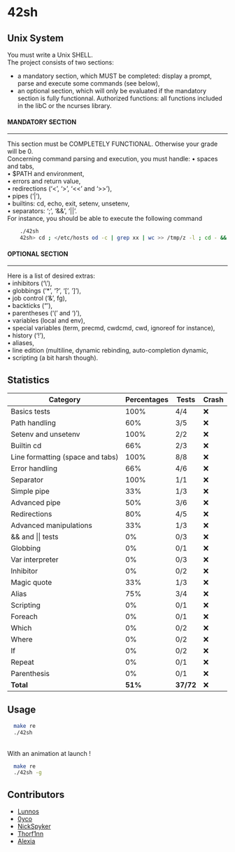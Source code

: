 # 42sh

## Unix System

You must write a Unix SHELL.<br/>
The project consists of two sections:
- a mandatory section, which MUST be completed: display a prompt, parse and execute some commands (see below),
- an optional section, which will only be evaluated if the mandatory section is fully functionnal.
Authorized functions: all functions included in the libC or the ncurses library.

#### MANDATORY SECTION 
------------------

This section must be COMPLETELY FUNCTIONAL. Otherwise your grade will be 0.<br/>
Concerning command parsing and execution, you must handle:
    • spaces and tabs,<br/>
    • $PATH and environment,<br/>
    • errors and return value,<br/>
    • redirections (‘<’, ‘>’, ‘<<’ and ‘>>’),<br/>
    • pipes (‘|’),<br/>
    • builtins: cd, echo, exit, setenv, unsetenv,<br/>
    • separators: ‘;’, ‘&&’, ‘||’.<br/>
    For instance, you should be able to execute the following command

```bash
    ./42sh
    42sh> cd ; </etc/hosts od -c | grep xx | wc >> /tmp/z -l ; cd - && echo “OK”
```
#### OPTIONAL SECTION 
------------------

Here is a list of desired extras:<br/>
    • inhibitors (‘\’),<br/>
    • globbings (‘*’, ‘?’, ‘[’, ’]’),<br/>
    • job control (‘&’, fg),<br/>
    • backticks (“’),<br/>
    • parentheses (‘(’ and ‘)’),<br/>
    • variables (local and env),<br/>
    • special variables (term, precmd, cwdcmd, cwd, ignoreof for instance),<br/>
    • history (‘!’),<br/>
    • aliases,<br/>
    • line edition (multiline, dynamic rebinding, auto-completion dynamic,<br/>
    • scripting (a bit harsh though).<br/>
## Statistics

| Category                         | Percentages | Tests | Crash |
|----------------------------------|-------------|-------|-------|
| Basics tests                     | 100%        | 4/4   | ❌     |
| Path handling                    | 60%         | 3/5   | ❌     |
| Setenv and unsetenv              | 100%        | 2/2   | ❌     |
| Builtin cd                       | 66%         | 2/3   | ❌     |
| Line formatting (space and tabs) | 100%        | 8/8   | ❌     |
| Error handling                   | 66%         | 4/6   | ❌     |
| Separator                        | 100%        | 1/1   | ❌     |
| Simple pipe                      | 33%         | 1/3   | ❌     |
| Advanced pipe                    | 50%         | 3/6   | ❌     |
| Redirections                     | 80%         | 4/5   | ❌     |
| Advanced manipulations           | 33%         | 1/3   | ❌     |
| && and \|\| tests                | 0%          | 0/3   | ❌     |
| Globbing                         | 0%          | 0/1   | ❌     |
| Var interpreter                  | 0%          | 0/3   | ❌     |
| Inhibitor                        | 0%          | 0/2   | ❌     |
| Magic quote                      | 33%         | 1/3   | ❌     |
| Alias                            | 75%         | 3/4   | ❌     |
| Scripting                        | 0%          | 0/1   | ❌     |
| Foreach                          | 0%          | 0/1   | ❌     |
| Which                            | 0%          | 0/2   | ❌     |
| Where                            | 0%          | 0/2   | ❌     |
| If                               | 0%          | 0/2   | ❌     |
| Repeat                           | 0%          | 0/1   | ❌     |
| Parenthesis                      | 0%          | 0/1   | ❌     |
| **Total**                            | **51%**         | **37/72** | ❌     |

## Usage

```bash
  make re
  ./42sh
```
<br/>
With an animation at launch !

```bash
  make re
  ./42sh -g 
```

## Contributors

- [Lunnos](https://github.com/LunnosMp4)
- [0yco](https://github.com/0yco)
- [NickSpyker](https://github.com/NickSpyker)
- [Thorf1nn](https://github.com/Thorf1nn)
- [Alexia](https://github.com/alexia7)
